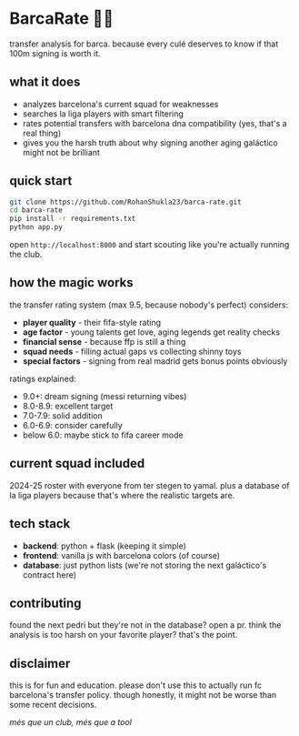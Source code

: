 # BarcaRate 🔴🔵

transfer analysis for barca. because every culé deserves to know if that 100m signing is worth it.

## what it does

- analyzes barcelona's current squad for weaknesses
- searches la liga players with smart filtering  
- rates potential transfers with barcelona dna compatibility (yes, that's a real thing)
- gives you the harsh truth about why signing another aging galáctico might not be brilliant

## quick start

```bash
git clone https://github.com/RohanShukla23/barca-rate.git
cd barca-rate
pip install -r requirements.txt
python app.py
```

open `http://localhost:8000` and start scouting like you're actually running the club.

## how the magic works

the transfer rating system (max 9.5, because nobody's perfect) considers:

- **player quality** - their fifa-style rating
- **age factor** - young talents get love, aging legends get reality checks
- **financial sense** - because ffp is still a thing
- **squad needs** - filling actual gaps vs collecting shinny toys
- **special factors** - signing from real madrid gets bonus points obviously

ratings explained:
- 9.0+: dream signing (messi returning vibes)
- 8.0-8.9: excellent target
- 7.0-7.9: solid addition
- 6.0-6.9: consider carefully
- below 6.0: maybe stick to fifa career mode

## current squad included

2024-25 roster with everyone from ter stegen to yamal. plus a database of la liga players because that's where the realistic targets are.

## tech stack

- **backend**: python + flask (keeping it simple)
- **frontend**: vanilla js with barcelona colors (of course)
- **database**: just python lists (we're not storing the next galáctico's contract here)

## contributing

found the next pedri but they're not in the database? open a pr. think the analysis is too harsh on your favorite player? that's the point.

## disclaimer

this is for fun and education. please don't use this to actually run fc barcelona's transfer policy. though honestly, it might not be worse than some recent decisions.

*més que un club, més que a tool*
